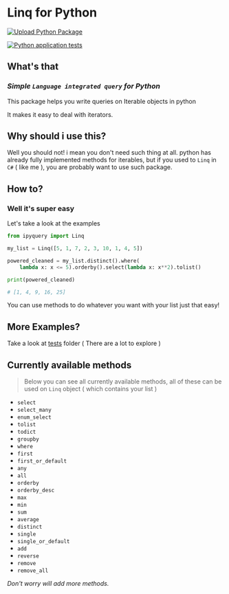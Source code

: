 # Linq for Python

[![Upload Python Package](https://github.com/immmdreza/ipyquery/actions/workflows/upload_pypi.yml/badge.svg)](https://github.com/immmdreza/ipyquery/actions/workflows/upload_pypi.yml)

[![Python application tests](https://github.com/immmdreza/ipyquery/actions/workflows/python-app.yml/badge.svg)](https://github.com/immmdreza/ipyquery/actions/workflows/python-app.yml)

## What's that

### _Simple `Language integrated query` for Python_

This package helps you write queries on Iterable objects in python

It makes it easy to deal with iterators.

## Why should i use this?

Well you should not! i mean you don't need such thing at all. python has already fully implemented methods for iterables, but if you used to `Linq` in `C#` ( like me ), you are probably want to use such package.

## How to?

### Well it's super easy

Let's take a look at the examples

```py
from ipyquery import Linq

my_list = Linq([5, 1, 7, 2, 3, 10, 1, 4, 5])

powered_cleaned = my_list.distinct().where(
    lambda x: x <= 5).orderby().select(lambda x: x**2).tolist()

print(powered_cleaned)

# [1, 4, 9, 16, 25]
```

You can use methods to do whatever you want with your list just that easy!

## More Examples?

Take a look at [tests](tests/test_linq.py) folder ( There are a lot to explore )

## Currently available methods

> Below you can see all currently available methods, all of these can be used on `Linq` object ( which contains your list )

- `select`
- `select_many`
- `enum_select`
- `tolist`
- `todict`
- `groupby`
- `where`
- `first`
- `first_or_default`
- `any`
- `all`
- `orderby`
- `orderby_desc`
- `max`
- `min`
- `sum`
- `average`
- `distinct`
- `single`
- `single_or_default`
- `add`
- `reverse`
- `remove`
- `remove_all`

_Don't worry will add more methods._
